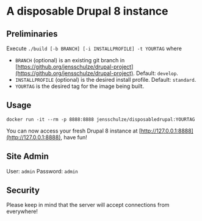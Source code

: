 # A disposable Drupal 8 instance

## Preliminaries
Execute `./build [-b BRANCH] [-i INSTALLPROFILE] -t YOURTAG` where
* `BRANCH` (optional) is an existing git branch in [https://github.org/jensschulze/drupal-project](https://github.org/jensschulze/drupal-project). Default: `develop`.
* `INSTALLPROFILE` (optional) is the desired install profile. Default: `standard`.
* `YOURTAG` is the desired tag for the image being built.

## Usage
`docker run -it --rm -p 8888:8888 jensschulze/disposabledrupal:YOURTAG`

You can now access your fresh Drupal 8 instance at [http://127.0.0.1:8888](http://127.0.0.1:8888), have fun!

## Site Admin
User: `admin`
Password: `admin`

## Security
Please keep in mind that the server will accept connections from everywhere!
